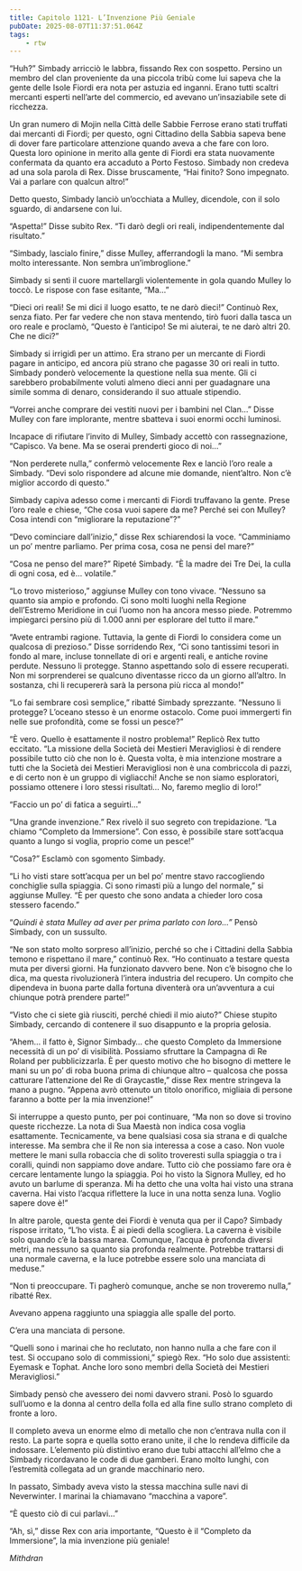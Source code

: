 ```yaml
---
title: Capitolo 1121- L’Invenzione Più Geniale
pubDate: 2025-08-07T11:37:51.064Z
tags:
    - rtw
---
```













“Huh?” Simbady arricciò le labbra, fissando Rex con sospetto. Persino un membro del clan proveniente da una piccola tribù come lui sapeva che la gente delle Isole Fiordi era nota per astuzia ed inganni. Erano tutti scaltri mercanti esperti nell’arte del commercio, ed avevano un’insaziabile sete di ricchezza.






Un gran numero di Mojin nella Città delle Sabbie Ferrose erano stati truffati dai mercanti di Fiordi; per questo, ogni Cittadino della Sabbia sapeva bene di dover fare particolare attenzione quando aveva a che fare con loro. Questa loro opinione in merito alla gente di Fiordi era stata nuovamente confermata da quanto era accaduto a Porto Festoso. Simbady non credeva ad una sola parola di Rex. Disse bruscamente, “Hai finito? Sono impegnato. Vai a parlare con qualcun altro!”






Detto questo, Simbady lanciò un’occhiata a Mulley, dicendole, con il solo sguardo, di andarsene con lui.






“Aspetta!” Disse subito Rex. “Ti darò degli ori reali, indipendentemente dal risultato.”






“Simbady, lascialo finire,” disse Mulley, afferrandogli la mano. “Mi sembra molto interessante. Non sembra un’imbroglione.”






Simbady si sentì il cuore martellargli violentemente in gola quando Mulley lo toccò. Le rispose con fase esitante, “Ma…”






“Dieci ori reali! Se mi dici il luogo esatto, te ne darò dieci!” Continuò Rex, senza fiato. Per far vedere che non stava mentendo, tirò fuori dalla tasca un oro reale e proclamò, “Questo è l’anticipo! Se mi aiuterai, te ne darò altri 20. Che ne dici?”






Simbady si irrigidì per un attimo. Era strano per un mercante di Fiordi pagare in anticipo, ed ancora più strano che pagasse 30 ori reali in tutto. Simbady ponderò velocemente la questione nella sua mente. Gli ci sarebbero probabilmente voluti almeno dieci anni per guadagnare una simile somma di denaro, considerando il suo attuale stipendio.






“Vorrei anche comprare dei vestiti nuovi per i bambini nel Clan…” Disse Mulley con fare implorante, mentre sbatteva i suoi enormi occhi luminosi.






Incapace di rifiutare l’invito di Mulley, Simbady accettò con rassegnazione, “Capisco. Va bene. Ma se oserai prenderti gioco di noi…”






“Non perderete nulla,” confermò velocemente Rex e lanciò l’oro reale a Simbady. “Devi solo rispondere ad alcune mie domande, nient’altro. Non c’è miglior accordo di questo.”






Simbady capiva adesso come i mercanti di Fiordi truffavano la gente. Prese l’oro reale e chiese, “Che cosa vuoi sapere da me? Perché sei con Mulley? Cosa intendi con “migliorare la reputazione”?”






“Devo cominciare dall’inizio,” disse Rex schiarendosi la voce. “Camminiamo un po’ mentre parliamo. Per prima cosa, cosa ne pensi del mare?”






“Cosa ne penso del mare?” Ripeté Simbady. “È la madre dei Tre Dei, la culla di ogni cosa, ed è… volatile.”






“Lo trovo misterioso,” aggiunse Mulley con tono vivace. “Nessuno sa quanto sia ampio e profondo. Ci sono molti luoghi nella Regione dell’Estremo Meridione in cui l’uomo non ha ancora messo piede. Potremmo impiegarci persino più di 1.000 anni per esplorare del tutto il mare.”






“Avete entrambi ragione. Tuttavia, la gente di Fiordi lo considera come un qualcosa di prezioso.” Disse sorridendo Rex, “Ci sono tantissimi tesori in fondo al mare, incluse tonnellate di ori e argenti reali, e antiche rovine perdute. Nessuno li protegge. Stanno aspettando solo di essere recuperati. Non mi sorprenderei se qualcuno diventasse ricco da un giorno all’altro. In sostanza, chi li recupererà sarà la persona più ricca al mondo!”






“Lo fai sembrare così semplice,” ribatté Simbady sprezzante. “Nessuno li protegge? L’oceano stesso è un enorme ostacolo. Come puoi immergerti fin nelle sue profondità, come se fossi un pesce?”






“È vero. Quello è esattamente il nostro problema!” Replicò Rex tutto eccitato. “La missione della Società dei Mestieri Meravigliosi è di rendere possibile tutto ciò che non lo è. Questa volta, è mia intenzione mostrare a tutti che la Società dei Mestieri Meravigliosi non è una combriccola di pazzi, e di certo non è un gruppo di vigliacchi! Anche se non siamo esploratori, possiamo ottenere i loro stessi risultati… No, faremo meglio di loro!”






“Faccio un po’ di fatica a seguirti…”






“Una grande invenzione.” Rex rivelò il suo segreto con trepidazione. “La chiamo “Completo da Immersione”. Con esso, è possibile stare sott’acqua quanto a lungo si voglia, proprio come un pesce!”






“Cosa?” Esclamò con sgomento Simbady.






“Li ho visti stare sott’acqua per un bel po’ mentre stavo raccogliendo conchiglie sulla spiaggia. Ci sono rimasti più a lungo del normale,” si aggiunse Mulley. “È per questo che sono andata a chieder loro cosa stessero facendo.”






“<em>Quindi è stata Mulley ad aver per prima parlato con loro…” </em>Pensò Simbady, con un sussulto.






“Ne son stato molto sorpreso all’inizio, perché so che i Cittadini della Sabbia temono e rispettano il mare,” continuò Rex. “Ho continuato a testare questa muta per diversi giorni. Ha funzionato davvero bene. Non c’è bisogno che lo dica, ma questa rivoluzionerà l’intera industria del recupero. Un compito che dipendeva in buona parte dalla fortuna diventerà ora un’avventura a cui chiunque potrà prendere parte!”






“Visto che ci siete già riusciti, perché chiedi il mio aiuto?” Chiese stupito Simbady, cercando di contenere il suo disappunto e la propria gelosia.






“Ahem… il fatto è, Signor Simbady… che questo Completo da Immersione necessità di un po’ di visibilità. Possiamo sfruttare la Campagna di Re Roland per pubblicizzarla. È per questo motivo che ho bisogno di mettere le mani su un po’ di roba buona prima di chiunque altro – qualcosa che possa catturare l’attenzione del Re di Graycastle,” disse Rex mentre stringeva la mano a pugno. “Appena avrò ottenuto un titolo onorifico, migliaia di persone faranno a botte per la mia invenzione!”






Si interruppe a questo punto, per poi continuare, “Ma non so dove si trovino queste ricchezze. La nota di Sua Maestà non indica cosa voglia esattamente. Tecnicamente, va bene qualsiasi cosa sia strana e di qualche interesse. Ma sembra che il Re non sia interessa a cose a caso. Non vuole mettere le mani sulla robaccia che di solito troveresti sulla spiaggia o tra i coralli, quindi non sappiamo dove andare. Tutto ciò che possiamo fare ora è cercare lentamente lungo la spiaggia. Poi ho visto la Signora Mulley, ed ho avuto un barlume di speranza. Mi ha detto che una volta hai visto una strana caverna. Hai visto l’acqua riflettere la luce in una notta senza luna. Voglio sapere dove è!”






In altre parole, questa gente dei Fiordi è venuta qua per il Capo? Simbady rispose irritato, “L’ho vista. È ai piedi della scogliera. La caverna è visibile solo quando c’è la bassa marea. Comunque, l’acqua è profonda diversi metri, ma nessuno sa quanto sia profonda realmente. Potrebbe trattarsi di una normale caverna, e la luce potrebbe essere solo una manciata di meduse.”






“Non ti preoccupare. Ti pagherò comunque, anche se non troveremo nulla,” ribatté Rex.






Avevano appena raggiunto una spiaggia alle spalle del porto.






C’era una manciata di persone.






“Quelli sono i marinai che ho reclutato, non hanno nulla a che fare con il test. Si occupano solo di commissioni,” spiegò Rex. “Ho solo due assistenti: Eyemask e Tophat. Anche loro sono membri della Società dei Mestieri Meravigliosi.”






Simbady pensò che avessero dei nomi davvero strani. Posò lo sguardo sull’uomo e la donna al centro della folla ed alla fine sullo strano completo di fronte a loro.






Il completo aveva un enorme elmo di metallo che non c’entrava nulla con il resto. La parte sopra e quella sotto erano unite, il che lo rendeva difficile da indossare. L’elemento più distintivo erano due tubi attacchi all’elmo che a Simbady ricordavano le code di due gamberi. Erano molto lunghi, con l’estremità collegata ad un grande macchinario nero.






In passato, Simbady aveva visto la stessa macchina sulle navi di Neverwinter. I marinai la chiamavano “macchina a vapore”.






“È questo ciò di cui parlavi…”






“Ah, sì,” disse Rex con aria importante, “Questo è il “Completo da Immersione”, la mia invenzione più geniale!






<em>Mithdran</em>


                                


                                



